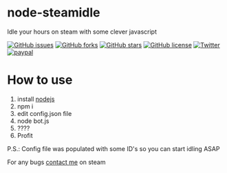 # node-steamidle
Idle your hours on steam with some clever javascript

[![GitHub issues](https://img.shields.io/github/issues/SloRunner/node-steamidle.svg?style=plastic)](https://github.com/SloRunner/node-steamidle/issues)
[![GitHub forks](https://img.shields.io/github/forks/SloRunner/node-steamidle.svg?style=plastic)](https://github.com/SloRunner/node-steamidle/network)
[![GitHub stars](https://img.shields.io/github/stars/SloRunner/node-steamidle.svg?style=plastic)](https://github.com/SloRunner/node-steamidle/stargazers)
[![GitHub license](https://img.shields.io/badge/license-MIT-blue.svg?style=plastic)](https://raw.githubusercontent.com/SloRunner/node-steamidle/master/LICENSE)
[![Twitter](https://img.shields.io/twitter/url/https/github.com/SloRunner/node-steamidle.svg?style=social&style=plastic)](https://twitter.com/intent/tweet?text=Wow:&url=%5Bobject%20Object%5D)
[![paypal](https://img.shields.io/badge/paypal-donate-yellow.svg)](https://www.paypal.me/SloRunner)
# How to use
1. install [nodejs](https://nodejs.org/en/)
2. npm i
3. edit config.json file
4. node bot.js
5. ????
6. Profit

P.S.: Config file was populated with some ID's so you can start idling ASAP

For any bugs [contact me](http://steamcommunity.com/profiles/76561198129634369) on steam
